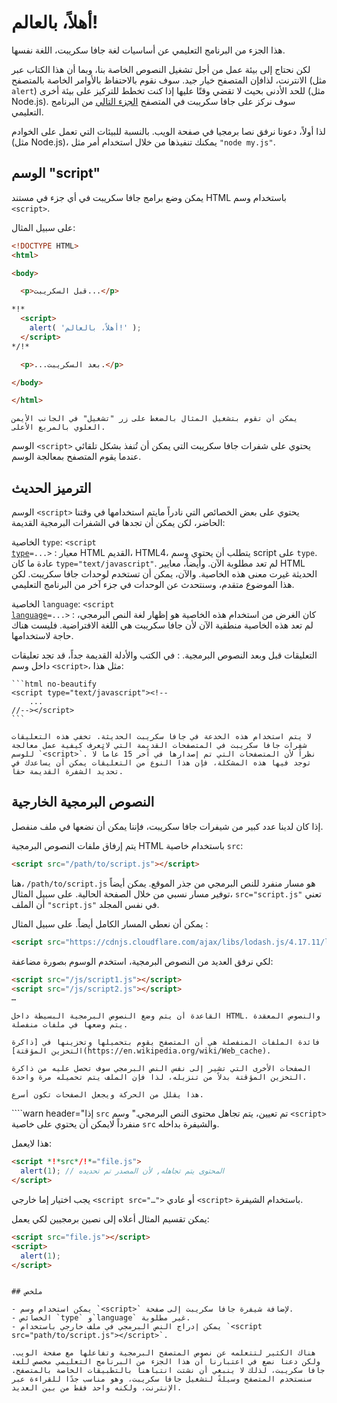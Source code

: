 # أهلاً، بالعالم!

هذا الجزء من البرنامج التعليمي عن أساسيات لغة جافا سكريبت، اللغة نفسها.

لكن نحتاج إلى بيئة عمل من أجل تشغيل النصوص الخاصة بنا، وبما أن هذا الكتاب عبر الانترنت، لذافإن المتصفح خيار جيد. سوف نقوم بالاحتفاظ بالأوامر الخاصة بالمتصفح (مثل `alert`) للحد الأدنى بحيث لا تقضي وقتًا عليها إذا كنت تخطط للتركيز على بيئة أخرى (مثل Node.js). سوف نركز على جافا سكريبت في المتصفح [الجزء التالي](/ui) من البرنامج التعليمي.

لذا أولاً، دعونا نرفق نصا برمجيا في صفحة الويب. بالنسبة للبيئات التي تعمل على الخوادم (مثل Node.js)، يمكنك تنفيذها من خلال استخدام أمر مثل `"node my.js"`.


## الوسم "script"

يمكن وضع برامج جافا سكريبت في أي جزء في مستند HTML باستخدام وسم `<script>`.

على سبيل المثال:

```html run height=100
<!DOCTYPE HTML>
<html>

<body>

  <p>قبل السكريبت...</p>

*!*
  <script>
    alert( 'أهلاً، بالعالم!' );
  </script>
*/!*

  <p>...بعد السكريبت.</p>

</body>

</html>
```

```online
يمكن أن تقوم بتشغيل المثال بالضغط على زر "تشغيل" في الجانب الأيمن العلوي بالمربع الأعلى.
```

الوسم `<script>` يحتوي على شفرات جافا سكريبت التي يمكن أن تُنفذ بشكل تلقائي عندما يقوم المتصفح بمعالجة الوسم.


## الترميز الحديث

الوسم `<script>` يحتوي على بعض الخصائص التي نادراً مايتم استخدامها في وقتنا الحاضر، لكن يمكن أن تجدها في الشفرات البرمجية القديمة:

الخاصية `type`: <code>&lt;script <u>type</u>=...&gt;</code>
: معيار HTML القديم، HTML4، يتطلب أن يحتوي وسم script على `type`. عادة ما كان `type="text/javascript"`. لم تعد مطلوبة الآن. وأيضاً، معايير HTML الحديثة غيرت معنى هذه الخاصية. والآن، يمكن أن تستخدم لوحدات جافا سكريبت. لكن هذا الموضوع متقدم، وسنتحدث عن الوحدات في جزء آخر من البرنامج التعليمي.

الخاصية `language`: <code>&lt;script <u>language</u>=...&gt;</code>
: كان الغرض من استخدام هذه الخاصية هو إظهار لغة النص البرمجي، لم تعد هذه الخاصية منطقية الآن لأن جافا سكريبت هي اللغة الافتراضية. فليست هناك حاجة لاستخدامها.

التعليقات قبل وبعد النصوص البرمجية.
: في الكتب والأدلة القديمة جداً، قد تجد تعليقات داخل وسم  `<script>`، مثل هذا:

    ```html no-beautify
    <script type="text/javascript"><!--
        ...
    //--></script>
    ```

    لا يتم استخدام هذه الخدعة في جافا سكريبت الحديثة. تخفي هذه التعليقات شفرات جافا سكريبت في المتصفحات القديمة التي لاتعرف كيفية عمل معالجة للوسم `<script>`. نظراً لأن المتصفحات التي تم إصدارها في آخر 15 عاماً لا توجد فيها هذه المشكلة، فإن هذا النوع من التعليقات يمكن أن يساعدك في تحديد الشفرة القديمة حقاً.


## النصوص البرمجية الخارجية

إذا كان لدينا عدد كبير من شيفرات جافا سكريبت، فإننا يمكن أن نضعها في ملف منفصل.

يتم إرفاق ملفات النصوص البرمجية  HTML باستخدام خاصية  `src`:

```html
<script src="/path/to/script.js"></script>
```

هنا، `/path/to/script.js` هو مسار منفرد للنص البرمجي من جذر الموقع. يمكن أيضاً توفير مسار نسبي من خلال الصفحة الحالية. على سبيل المثال، `src="script.js"` تعني أن الملف `"script.js"` في نفس المجلد.

يمكن أن نعطي المسار الكامل أيضاً. على سبيل المثال :

```html
<script src="https://cdnjs.cloudflare.com/ajax/libs/lodash.js/4.17.11/lodash.js"></script>
```

لكي نرفق العديد من النصوص البرمجية، استخدم الوسوم بصورة مضاعفة:

```html
<script src="/js/script1.js"></script>
<script src="/js/script2.js"></script>
…
```

```smart
القاعدة أن يتم وضع النصوص البرمجية البسيطة داخل HTML. والنصوص المعقدة يتم وضعها في ملفات منفصلة.

فائدة الملفات المنفصلة هي أن المتصفح يقوم بتحميلها وتخزينها في [ذاكرة التخزين المؤقتة](https://en.wikipedia.org/wiki/Web_cache).

الصفحات الأخرى التي تشير إلى نفس النص البرمجي سوف تحصل عليه من ذاكرة التخزين المؤقتة بدلاً من تنزيله، لذا فإن الملف يتم تحميله مرة واحدة.

هذا يقلل من الحركة ويجعل الصفحات تكون أسرع.
```

````warn header="إذا `src` تم تعيين، يتم تجاهل محتوى النص البرمجي."
وسم `<script>` منفرداً لايمكن أن يحتوي على خاصية `src`  والشيفرة بداخله.

هذا لايعمل:

```html
<script *!*src*/!*="file.js">
  alert(1); // المحتوى يتم تجاهله, لأن المصدر تم تحديده
</script>
```

يجب اختيار إما خارجي `<script src="…">` أو عادي `<script>` باستخدام الشيفرة.

يمكن تقسيم المثال أعلاه إلى نصين برمجيين لكي يعمل:

```html
<script src="file.js"></script>
<script>
  alert(1);
</script>
```
````

## ملخص

- يمكن استخدام وسم `<script>` لإضافة شيفرة جافا سكريبت إلى صفحة.
- الخصائص `type` و`language` غير مطلوبة.
- يمكن إدراج النص البرمجي في ملف خارجي باستخدام `<script src="path/to/script.js"></script>`.

هناك الكثير لتتعلمه عن نصوص المتصفح البرمجية وتفاعلها مع صفحة الويب. ولكن دعنا نضع في اعتبارنا أن هذا الجزء من البرنامج التعليمي مخصص للغة جافا سكريبت، لذلك لا ينبغي أن نشتت انتباهنا بالتطبيقات الخاصة بالمتصفح. سنستخدم المتصفح وسيلةً لتشغيل جافا سكريبت، وهو مناسب جدًا للقراءة عبر الإنترنت، ولكنه واحد فقط من بين العديد.
